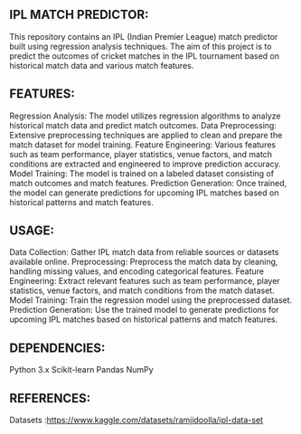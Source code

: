IPL MATCH PREDICTOR:
---------------------

This repository contains an IPL (Indian Premier League) match predictor built using regression analysis techniques.
The aim of this project is to predict the outcomes of cricket matches in the IPL tournament based on historical match data and various match features.

FEATURES:
----------

Regression Analysis: The model utilizes regression algorithms to analyze historical match data and predict match outcomes.
Data Preprocessing: Extensive preprocessing techniques are applied to clean and prepare the match dataset for model training.
Feature Engineering: Various features such as team performance, player statistics, venue factors, and match conditions are extracted and engineered to improve prediction accuracy.
Model Training: The model is trained on a labeled dataset consisting of match outcomes and match features.
Prediction Generation: Once trained, the model can generate predictions for upcoming IPL matches based on historical patterns and match features.

USAGE:
------

Data Collection: Gather IPL match data from reliable sources or datasets available online.
Preprocessing: Preprocess the match data by cleaning, handling missing values, and encoding categorical features.
Feature Engineering: Extract relevant features such as team performance, player statistics, venue factors, and match conditions from the match dataset.
Model Training: Train the regression model using the preprocessed dataset.
Prediction Generation: Use the trained model to generate predictions for upcoming IPL matches based on historical patterns and match features.

DEPENDENCIES:
--------------

Python 3.x
Scikit-learn
Pandas
NumPy

REFERENCES:
------------

Datasets :https://www.kaggle.com/datasets/ramjidoolla/ipl-data-set
